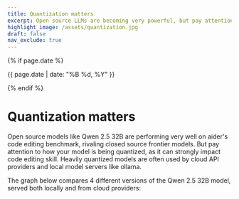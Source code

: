 ```yaml
---
title: Quantization matters
excerpt: Open source LLMs are becoming very powerful, but pay attention to how you (or your) provider is quantizing the model. It strongly affects code editing skill.
highlight_image: /assets/quantization.jpg
draft: false
nav_exclude: true
---
```

{% if page.date %}
<p class="post-date">{{ page.date | date: "%B %d, %Y" }}</p>
{% endif %}

# Quantization matters

Open source models like Qwen 2.5 32B are performing very well on
aider's code editing benchmark, rivaling closed source frontier models.
But pay attention to how your model is being quantized, as it
can strongly impact code editing skill.
Heavily quantized models are often used by cloud API providers
and local model servers like ollama.

The graph below compares 4 different versions of the Qwen 2.5 32B model,
served both locally and from cloud providers:

<canvas id="quantChart" width="800" height="450" style="margin: 20px 0"></canvas>
<script src="https://cdn.jsdelivr.net/npm/chart.js"></script>
<script>
{% include quant-chart.js %}
</script>
